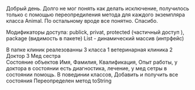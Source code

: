 Добрый день.
Долго не мог понять как делать исключение, получилось только с помощью переопредиления метода для каждого экземпляра класса Animal.
По остальному вроде все понятно.
Спасибо.

Модификаторы доступа:
publick, privat, protected (частичный доступ ), package (видимость в пакете)
List - динамический массив (интрфейс)



В папке клиник реалезованны 3 класса 
1 ветеринарная клиника
2 Доктор
3 Мед сестра   
Состояние объектов Имя, Фамилия, Квалификация, Опыт работы, у доктора в состоянии есть диагностика, лечение, у мед сетры в состоянии помощь.
В повединии классов, Добавить и получить все состояния
Переопределен метод toString